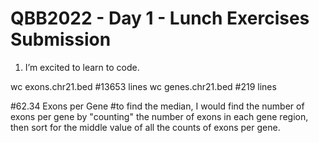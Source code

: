  # QBB2022 - Day 1 - Lunch Exercises Submission

 1. I’m excited to learn to code.
 
 wc exons.chr21.bed #13653 lines
 wc genes.chr21.bed #219 lines
 
 #62.34 Exons per Gene
 #to find the median, I would find the number of exons per gene by "counting" the number of exons in each gene region, then sort for the middle value of all the counts of exons per gene.